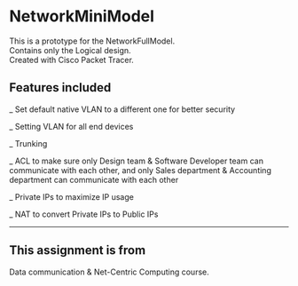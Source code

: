 # NetworkMiniModel
This is a prototype for the NetworkFullModel. <br>
Contains only the Logical design. <br> 
Created with Cisco Packet Tracer.

## Features included

_ Set default native VLAN to a different one for better security

_ Setting VLAN for all end devices

_ Trunking

_ ACL to make sure only Design team & Software Developer team can communicate with each other, and only Sales department & Accounting department can communicate with each other

_ Private IPs to maximize IP usage

_ NAT to convert Private IPs to Public IPs
_______________________________________________________________________________________________
## This assignment is from

Data communication & Net-Centric Computing course.
